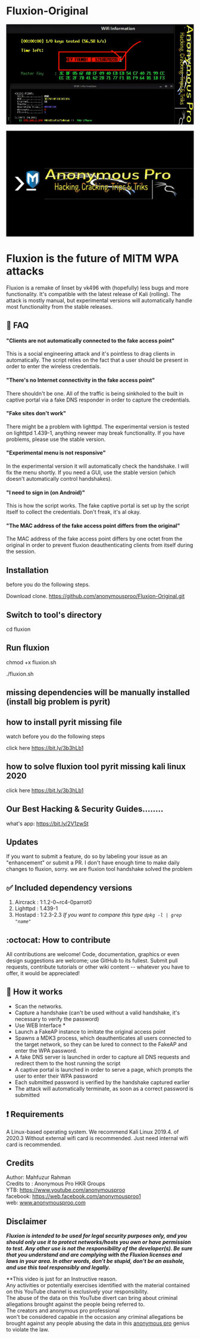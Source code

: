 # Fluxion-Original

<p align="center"><img src="https://github.com/anonymousproo/Fluxion-Original/blob/main/logos/trtrrrr.png?raw=true" /></p>
<p align="center"><img src="https://github.com/anonymousproo/Fluxion-Original/blob/main/logos/444.jpg?raw=true" /></p>

# Fluxion is the future of MITM WPA attacks
Fluxion is a remake of linset by vk496 with (hopefully) less bugs and more functionality. It's compatible with the latest release of Kali (rolling). The attack is mostly manual, but experimental versions will automatically handle most functionality from the stable releases.

## :trident: FAQ

#### "Clients are not automatically connected to the fake access point"
This is a social engineering attack and it's pointless to drag clients in automatically. The script relies on the fact that a user should be present in order to enter the wireless credentials.

#### "There's no Internet connectivity in the fake access point"
There shouldn't be one. All of the traffic is being sinkholed to the built in captive portal via a fake DNS responder in order to capture the credentials.

#### "Fake sites don't work"
There might be a problem with lighttpd. The experimental version is tested on lighttpd 1.439-1, anything neweer may break functionality. If you have problems, please use the stable version.

#### "Experimental menu is not responsive"
In the experimental version it will automatically check the handshake. I will fix the menu shortly. If you need a GUI, use the stable version (which doesn't automatically control handshakes).

#### "I need to sign in (on Android)"
This is how the script works. The fake captive portal is set up by the script itself to collect the credentials. Don't freak, it's al okay.

#### "The MAC address of the fake access point differs from the original"
The MAC address of the fake access point differs by one octet from the original in order to prevent fluxion deauthenticating clients from itself during the session. 

## Installation

before you do the following steps.

Download  clone. https://github.com/anonymousproo/Fluxion-Original.git

## Switch to tool's directory

cd fluxion 

## Run fluxion

chmod +x fluxion.sh

./fluxion.sh

## missing dependencies will be manually installed (install big problem is pyrit)

## how to install pyrit missing file 

watch before you do the following steps

click here https://bit.ly/3b3hLb1

## how to solve fluxion tool pyrit missing kali linux 2020 

click here https://bit.ly/3b3hLb1


## Our Best Hacking & Security Guides........

what's app: https://bit.ly/2V1zwSt

## Updates
If you want to submit a feature, do so by labeling your issue as an "enhancement" or submit a PR. I don't have enough time to make daily changes to fluxion, sorry.
we are fluxion tool handshake solved the problem

## :white_check_mark: Included dependency versions
1. Aircrack : 1:1.2-0~rc4-0parrot0
2. Lighttpd : 1.439-1
3. Hostapd  : 1:2.3-2.3 _If you want to compare this type `dpkg -l | grep "name"`_


## :octocat: How to contribute
All contributions are welcome! Code, documentation, graphics or even design suggestions are welcome; use GitHub to its fullest. Submit pull requests, contribute tutorials or other wiki content -- whatever you have to offer, it would be appreciated!

## :book: How it works
* Scan the networks.
* Capture a handshake (can't be used without a valid handshake, it's necessary to verify the password)
* Use WEB Interface *
* Launch a FakeAP instance to imitate the original access point
* Spawns a MDK3 process, which deauthenticates all users connected to the target network, so they can be lured to connect to the FakeAP and enter the WPA password.
* A fake DNS server is launched in order to capture all DNS requests and redirect them to the host running the script
* A captive portal is launched in order to serve a page, which prompts the user to enter their WPA password
* Each submitted password is verified by the handshake captured earlier
* The attack will automatically terminate, as soon as a correct password is submitted

## :heavy_exclamation_mark: Requirements 

A Linux-based operating system. We recommend Kali Linux 2019.4. of 2020.3 Without external wifi card is recommended.
Just need internal wifi card is recommended.

## Credits
Author: Mahfuzur Rahman <br>
Credits to : Anonymous Pro HKR Groups <br>
YTB: https://www.youtube.com/anonymousproo <br>
facebook: https://web.facebook.com/anonymousproo1 <br>
web: www.anonymousproo.com <br>


## Disclaimer

***Fluxion is intended to be used for legal security purposes only, and you should only use it to protect networks/hosts you own or have permission to test. Any other use is not the responsibility of the developer(s).  Be sure that you understand and are complying with the Fluxion licenses and laws in your area.  In other words, don't be stupid, don't be an asshole, and use this tool responsibly and legally.***

**This video is just for an Instructive reason.<br>
Any activities or potentially exercises identified with the material contained on this YouTube channel is exclusively your responsibility.<br>
The abuse of the data on this YouTube divert can bring about criminal allegations brought against the people being referred to.<br>
The creators and anonymous pro professional <br>
won't be considered capable in the occasion any criminal allegations be brought against any people abusing the data in this [anonymous pro](https://www.youtube.com/watch?v=B8O0sPSN6xI) genius to violate the law.<br>
